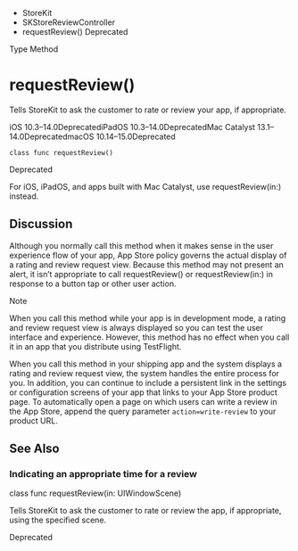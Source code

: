 

- StoreKit
- SKStoreReviewController
-  requestReview() Deprecated

Type Method

# requestReview()

Tells StoreKit to ask the customer to rate or review your app, if appropriate.

iOS 10.3–14.0DeprecatediPadOS 10.3–14.0DeprecatedMac Catalyst 13.1–14.0DeprecatedmacOS 10.14–15.0Deprecated

``` source
class func requestReview()
```

Deprecated

For iOS, iPadOS, and apps built with Mac Catalyst, use requestReview(in:) instead.

## Discussion

Although you normally call this method when it makes sense in the user experience flow of your app, App Store policy governs the actual display of a rating and review request view. Because this method may not present an alert, it isn’t appropriate to call requestReview() or requestReview(in:) in response to a button tap or other user action.

Note

When you call this method while your app is in development mode, a rating and review request view is always displayed so you can test the user interface and experience. However, this method has no effect when you call it in an app that you distribute using TestFlight.

When you call this method in your shipping app and the system displays a rating and review request view, the system handles the entire process for you. In addition, you can continue to include a persistent link in the settings or configuration screens of your app that links to your App Store product page. To automatically open a page on which users can write a review in the App Store, append the query parameter `action=write-review` to your product URL.

## See Also

### Indicating an appropriate time for a review

class func requestReview(in: UIWindowScene)

Tells StoreKit to ask the customer to rate or review the app, if appropriate, using the specified scene.

Deprecated

